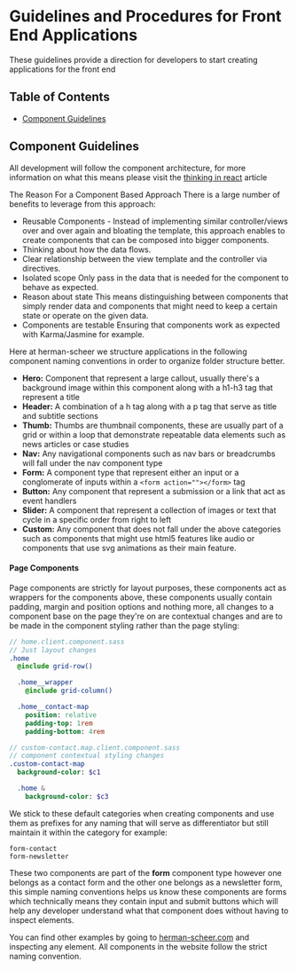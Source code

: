 # Guidelines and Procedures for Front End Applications

These guidelines provide a direction for developers to start creating applications for the front end

Table of Contents
-----------------
- [Component Guidelines](#component-guidelines)

Component Guidelines
--------

All development will follow the component architecture, for more information on what this means please visit the [thinking in react](https://facebook.github.io/react/docs/thinking-in-react.html) article

The Reason For a Component Based Approach
There is a large number of benefits to leverage from this approach:

- Reusable Components - Instead of implementing similar controller/views over and over again and bloating the template, this approach enables to create components that can be composed into bigger components.
- Thinking about how the data flows.
- Clear relationship between the view template and the controller via directives.
- Isolated scope Only pass in the data that is needed for the component to behave as expected.
- Reason about state This means distinguishing between components that simply render data and components that might need to keep a certain state or operate on the given data.
- Components are testable Ensuring that components work as expected with Karma/Jasmine for example.

Here at herman-scheer we structure applications in the following component naming conventions in order to organize folder structure better.

- **Hero:** Component that represent a large callout, usually there's a background image within this component along with a h1-h3 tag that represent a title
- **Header:** A combination of a h tag along with a p tag that serve as title and subtitle sections
- **Thumb:** Thumbs are thumbnail components, these are usually part of a grid or within a loop that demonstrate repeatable data elements such as news articles or case studies
- **Nav:** Any navigational components such as nav bars or breadcrumbs will fall under the nav component type
- **Form:** A component type that represent either an input or a conglomerate of inputs within a ```<form action=""></form>``` tag
- **Button:** Any component that represent a submission or a link that act as event handlers
- **Slider:** A component that represent a collection of images or text that cycle in a specific order from right to left
- **Custom:** Any component that does not fall under the above categories such as components that might use html5 features like audio or components that use svg animations as their main feature.

#### Page Components
Page components are strictly for layout purposes, these components act as wrappers for the components above, these components usually contain padding, margin and position options and nothing more, all changes to a component base on the page they're on are contextual changes and are to be made in the component styling rather than the page styling:

```sass
// home.client.component.sass
// Just layout changes
.home
  @include grid-row()

  .home__wrapper
    @include grid-column()

  .home__contact-map
    position: relative
    padding-top: 1rem
    padding-bottom: 4rem
```

```sass
// custom-contact.map.client.component.sass
// component contextual styling changes
.custom-contact-map
  background-color: $c1

  .home &
    background-color: $c3
```

We stick to these default categories when creating components and use them as prefixes for any naming that will serve as differentiator but still maintain it within the category for example:

```pug
form-contact
form-newsletter
```

These two components are part of the **form** component type however one belongs as a contact form and the other one belongs as a newsletter form, this simple naming conventions helps us know these components are forms which technically means they contain input and submit buttons which will help any developer understand what that component does without having to inspect elements.

You can find other examples by going to [herman-scheer.com](http://herman-scheer.com) and inspecting any element. All components in the website follow the strict naming convention.
